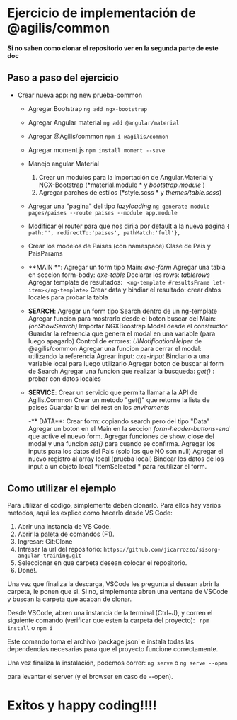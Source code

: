 # Ejercicio de implementación de @agilis/common
#### Si no saben como clonar el repositorio ver en la segunda parte de este doc

## Paso a paso del ejercicio
- Crear nueva app: ng new prueba-common

	- Agregar Bootstrap
		```ng add ngx-bootstrap ```
		
	- Agregar Angular material
		```ng add @angular/material```
	
	- Agregar @Agilis/common
		```npm i @agilis/common```
		
	- Agregar moment.js
		```npm install moment --save```
	
	- Manejo angular Material
		1. Crear un modulos para la importación de Angular.Material y NGX-Bootstrap 
      (*material.module * y *bootstrap.module* )
		2. Agregar parches de estilos (*style.scss * y *themes/table.scss*)
	
	- Agregar una "pagina" del tipo *lazyloading*
		```ng generate module pages/paises --route paises --module app.module```
	
	- Modificar el router para que nos dirija por default a la nueva pagina
		```{ path:'', redirectTo:'paises', pathMatch:'full'},```
	
	- Crear los modelos de Paises (con namespace)
	Clase de Pais y PaisParams
	
	- **MAIN **: 
		Agregar un form tipo Main: *axe-form*
		Agregar una tabla en seccion form-body: *axe-table*
		Declarar los rows:  *tablerows*
		Agregar template de resultados:
		``` <ng-template #resultsFrame let-item></ng-template>```
		Crear data y bindiar el resultado: crear datos locales para probar la tabla
	
	- **SEARCH**:
		Agregar un form tipo Search dentro de un ng-template
		Agregar funcion para mostrarlo desde el boton buscar del Main: *(onShowSearch)*
		Importar NGXBoostrap Modal desde el constructor
		Guardar la referencia que genera el modal en una variable (para luego apagarlo)
		Control de errores: *UINotificationHelper* de @agilis/common
		Agregar una funcion para cerrar el modal: utilizando la referencia
		Agrear input: *axe-input*
		Bindiarlo a una variable local para luego utilizarlo
		Agregar boton de buscar al form de Search
		Agregar una funcion que realizar la busqueda: *get()* : probar con datos locales
	
	-  **SERVICE**:
		Crear un servicio que permita llamar a la API de Agilis.Common
		Crear un metodo "get()" que retorne la lista de paises 
		Guardar la url del rest en los *enviroments*
		
		-** DATA**:
		Crear form: copiando search pero del tipo "Data"
		Agregar un boton en el Main en la seccion *form-header-buttons-end* que active el nuevo form.
		Agregar funciones de show, close del modal y una funcion *set()* para cuando se confirma.
		Agregar los inputs para los datos del Pais (solo los que NO son null)
		Agregar el nuevo registro al array local (prueba local)
		Bindear los datos de los input  a un objeto local *itemSelected * para reutilizar el form.


## Como utilizar el ejemplo
Para utilizar el codigo, simplemente deben clonarlo. Para ellos hay varios metodos, aqui les explico como hacerlo desde VS Code:
  1.  Abrir una instancia de VS Code.
  2.  Abrir la paleta de comandos (F1).
  3.  Ingresar: Git:Clone
  4.  Intresar la url del repositorio:
      `https://github.com/jicarrozzo/sisorg-angular-training.git`
  5.  Seleccionar en que carpeta desean colocar el repositorio.
  6.  Done!.

Una vez que finaliza la descarga, VSCode les pregunta si desean abrir la carpeta, le ponen que si. 
Si no, simplemente abren una ventana de VSCode y buscan la carpeta que acaban de clonar.

Desde VSCode, abren una instancia de la terminal (Ctrl+J), y corren el siguiente comando (verificar que esten la carpeta del proyecto):
  ``` npm install```
  o
  ``` npm i ```

  Este comando toma el archivo 'package.json' e instala todas las dependencias necesarias para que el proyecto funcione correctamente.

  Una vez finaliza la instalación, podemos correr:
  ``` ng serve ```
  o
  ``` ng serve --open ```

  para levantar el server (y el browser en caso de --open).

  # Exitos y happy coding!!!!